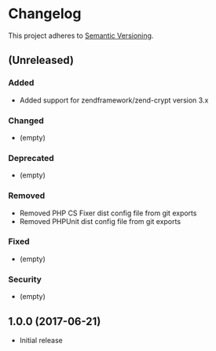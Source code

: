 # Changelog

This project adheres to [Semantic Versioning](http://semver.org/).

## (Unreleased)

### Added

*   Added support for zendframework/zend-crypt version 3.x

### Changed

*   (empty)

### Deprecated

*   (empty)

### Removed

*   Removed PHP CS Fixer dist config file from git exports
*   Removed PHPUnit dist config file from git exports

### Fixed

*   (empty)

### Security

*   (empty)

## 1.0.0 (2017-06-21)

*   Initial release
